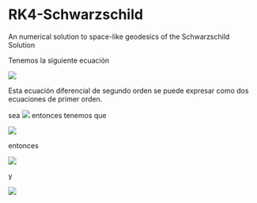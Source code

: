 # RK4-Schwarzschild
An numerical solution to space-like geodesics of the Schwarzschild Solution

Tenemos la siguiente ecuación

<img src="https://render.githubusercontent.com/render/math?math=u''%2Bu-3\dfrac{r_g}{2}u^2=\dfrac{1}{\lambda}">

Esta ecuación diferencial de segundo orden se puede expresar como dos ecuaciones de primer orden.

sea <img src="https://render.githubusercontent.com/render/math?math=u'(t)=y(t)"> entonces tenemos que 

<img src="https://render.githubusercontent.com/render/math?math=y'=\dfrac{1}{\lambda}-u%2B3\dfrac{r_g}{2}u^2">

entonces

<img src="https://render.githubusercontent.com/render/math?math=y_{n%2B1}=y_n%2B\dfrac{1}{6}\left(l_0%2B2l_1%2B2l_2%2Bl_3\right)">

y

<img src="https://render.githubusercontent.com/render/math?math=u_{n%2B1}=u_n\frac{1}{6}\left(k_0%2B2k_1%2B2k_2%2Bk_3\right)">


